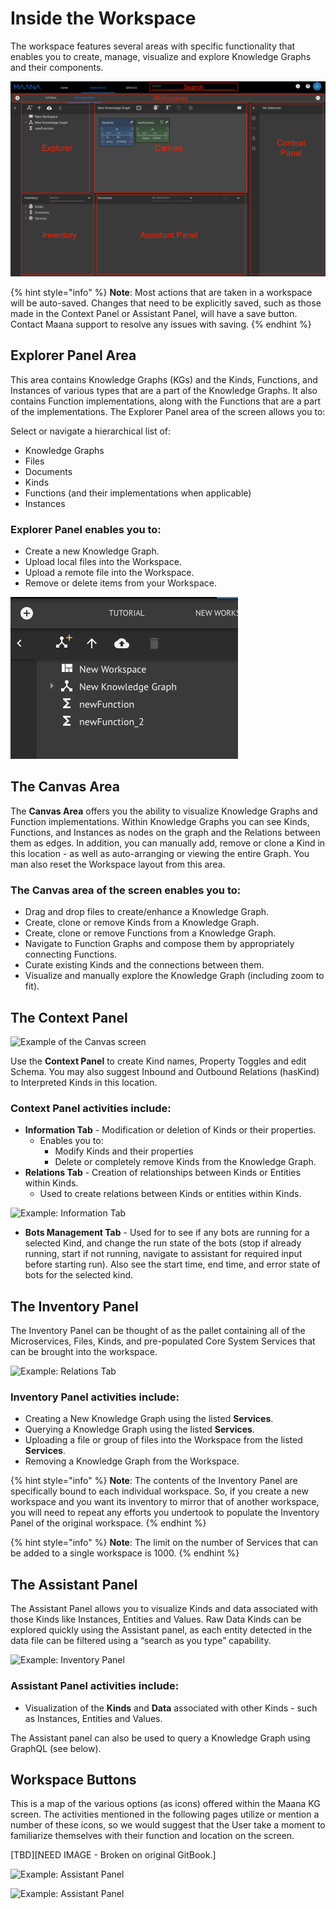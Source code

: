 # Inside the Workspace

The workspace features several areas with specific functionality that enables you to create, manage, visualize and explore Knowledge Graphs and their components.

![](../../../.gitbook/assets/screen-shot-2019-07-02-at-2.50.22-pm.png)



{% hint style="info" %}
**Note**:  Most actions that are taken in a workspace will be auto-saved.  Changes that need to be explicitly saved, such as those made in the Context Panel or Assistant Panel, will have a save button.  Contact Maana support to resolve any issues with saving.
{% endhint %}

## Explorer Panel Area

This area contains Knowledge Graphs \(KGs\) and the Kinds, Functions, and Instances of various types that are a part of the Knowledge Graphs. It also contains Function implementations, along with the Functions that are a part of the implementations. The Explorer Panel area of the screen allows you to:

Select or navigate a hierarchical list of:

* Knowledge Graphs
* Files
* Documents
* Kinds
* Functions \(and their implementations when applicable\)
* Instances

### **Explorer Panel** enables you to:

* Create a new Knowledge Graph.
* Upload local files into the Workspace.
* Upload a remote file into the Workspace.
* Remove or delete items from your Workspace.

![The buttons at the top of the Explorer panel allow you to perform the Actions described above.](../../../.gitbook/assets/screen-shot-2019-07-02-at-2.46.05-pm.png)



## The Canvas Area

The **Canvas Area** offers you the ability to visualize Knowledge Graphs and Function implementations. Within Knowledge Graphs you can see Kinds, Functions, and Instances as nodes on the graph and the Relations between them as edges. In addition, you can manually add, remove or clone a Kind in this location - as well as auto-arranging or viewing the entire Graph. You man also reset the Workspace layout from this area.  

### The Canvas area of the screen enables you to:

* Drag and drop files to create/enhance a Knowledge Graph.
* Create, clone or remove Kinds from a Knowledge Graph.
* Create, clone or remove Functions from a Knowledge Graph.
* Navigate to Function Graphs and compose them by appropriately connecting Functions.
* Curate existing Kinds and the connections between them.
* Visualize and manually explore the Knowledge Graph \(including zoom to fit\).

## The Context Panel

![Example of the Canvas screen](https://maanaimages.blob.core.windows.net/maana-q-documentation/image008.png)



Use the **Context Panel** to create Kind names, Property Toggles and edit Schema.  You may also suggest Inbound and Outbound Relations \(hasKind\) to Interpreted Kinds in this location.

### **Context Panel** activities include:

* **Information Tab** - Modification or deletion of Kinds or their properties.
  * Enables you to:
    * Modify Kinds and their properties
    * Delete or completely remove Kinds from the Knowledge Graph.
* **Relations Tab** - Creation of relationships between Kinds or Entities within Kinds.
  * Used to create relations between Kinds or entities within Kinds.

![Example: Information Tab](https://maanaimages.blob.core.windows.net/maana-q-documentation/Information%20Tab.png)



* **Bots Management Tab** - Used for to see if any bots are running for a selected Kind, and change the run state of the bots \(stop if already running, start if not running, navigate to assistant for required input before starting run\). Also see the start time, end time, and error state of bots for the selected kind.

## The Inventory Panel

The Inventory Panel can be thought of as the pallet containing all of the Microservices, Files, Kinds, and pre-populated Core System Services that can be brought into the workspace.

![Example: Relations Tab](https://maanaimages.blob.core.windows.net/maana-q-documentation/Relations%20Tab.png)



### **Inventory Panel** activities include:

* Creating a New Knowledge Graph using the listed **Services**.
* Querying a Knowledge Graph using the listed **Services**.
* Uploading a file or group of files into the Workspace from the listed **Services**.
* Removing a Knowledge Graph from the Workspace.

{% hint style="info" %}
**Note**:  The contents of the Inventory Panel are specifically bound to each individual workspace. So, if you create a new workspace and you want its inventory to mirror that of another workspace, you will need to repeat any efforts you undertook to populate the Inventory Panel of the original workspace.
{% endhint %}

{% hint style="info" %}
**Note**:  The limit on the number of Services that can be added to a single workspace is 1000.
{% endhint %}

## The Assistant Panel

The Assistant Panel allows you to visualize Kinds and data associated with those Kinds like Instances, Entities and Values. Raw Data Kinds can be explored quickly using the Assistant panel, as each entity detected in the data file can be filtered using a “search as you type” capability.

![Example: Inventory Panel](https://maanaimages.blob.core.windows.net/maana-q-documentation/image010.png)



### Assistant **Panel** activities include:

* Visualization of the **Kinds** and **Data** associated with other Kinds - such as Instances, Entities and Values.

The Assistant panel can also be used to query a Knowledge Graph using GraphQL \(see below\).

## Workspace Buttons

This is a map of the various options \(as icons\) offered within the Maana KG screen. The activities mentioned in the following pages utilize or mention a number of these icons, so we would suggest that the User take a moment to familiarize themselves with their function and location on the screen.​

\[TBD\]\[NEED IMAGE - Broken on original GitBook.\]

![Example: Assistant Panel](https://maanaimages.blob.core.windows.net/maana-q-documentation/image011.png)



![Example: Assistant Panel](https://maanaimages.blob.core.windows.net/maana-q-documentation/image012.png)



